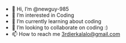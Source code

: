- 👋 Hi, I’m @newguy-985
- 👀 I’m interested in Coding
- 🌱 I’m currently learning about coding
- 💞️ I’m looking to collaborate on coding :)
- 📫 How to reach me 3rdierkalalo@gmail.com

<!---
newguy-985/newguy-985 is a ✨ special ✨ repository because its `README.md` (this file) appears on your GitHub profile.
You can click the Preview link to take a look at your changes.
--->
